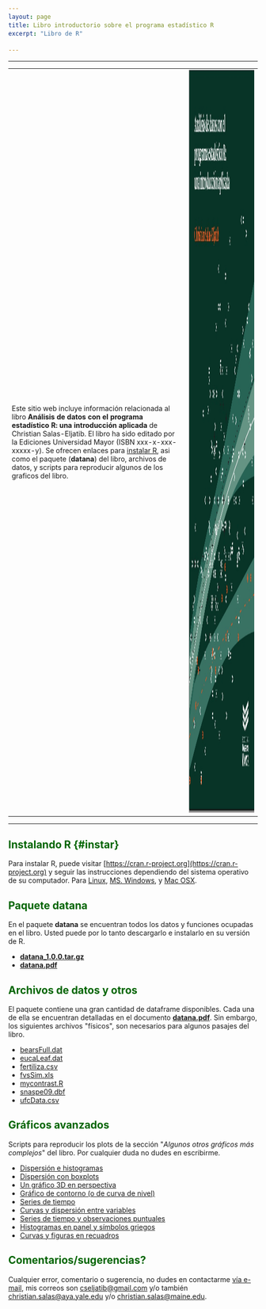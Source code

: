 ```yaml
---
layout: page
title: Libro introductorio sobre el programa estadístico R
excerpt: "Libro de R"

---
```


<style>H1{color:DarkRed;}</style>
<style>H2{color:DarkGreen;}</style>

--------

|              |   |
:---|:-------------------------:
Este sitio web incluye información relacionada al libro **Análisis de datos con el programa estadístico R: una introducción aplicada** de Christian Salas-Eljatib. El libro ha sido editado por la Ediciones Universidad Mayor (ISBN xxx-x-xxx-xxxxx-y). Se ofrecen enlaces para [instalar R](#instar), asi como el paquete (**datana**) del libro, archivos de datos, y scripts para reproducir algunos de los graficos del libro.|  <img src="/images/portadaNueva.jpeg" width="1300" height="1500">


--------



## Instalando R {#instar}
Para instalar R, puede visitar [https://cran.r-project.org](https://cran.r-project.org) y seguir las instrucciones dependiendo del sistema operativo de su computador. Para [Linux](https://cran.r-project.org/bin/linux/), [MS. Windows](https://cran.r-project.org/bin/windows/), y [Mac OSX](https://cran.r-project.org/bin/macosx/).

## Paquete datana
En el paquete **datana** se encuentran todos los datos y funciones ocupadas en el libro. Usted puede por lo tanto descargarlo e instalarlo en su versión de R.


+ [**datana_1.0.0.tar.gz**](/rlibro/datana_1.0.0.tar.gz)
+ [**datana.pdf**](/rlibro/datana.pdf)


## Archivos de datos y otros
El paquete contiene una gran cantidad de dataframe disponibles. Cada una de ella se encuentran detalladas en el documento [**datana.pdf**](/rlibro/datana.pdf). Sin embargo, los siguientes archivos "físicos", son necesarios para algunos pasajes del libro.

+ [bearsFull.dat](/rlibro/bearsFull.dat)
+ [eucaLeaf.dat](/rlibro/eucaLeaf.dat)
+ [fertiliza.csv](/rlibro/fertiliza.csv)
+ [fvsSim.xls](/rlibro/fvsSim.xls)
+ [mycontrast.R](/rlibro/mycontrast.R)
+ [snaspe09.dbf](/rlibro/snaspe09.dbf)
+ [ufcData.csv](/rlibro/ufcData.csv)

## Gráficos avanzados
Scripts para reproducir los plots de la sección "*Algunos otros gráficos más complejos*" del libro. Por cualquier duda no dudes en escribirme.

+ [Dispersión e histogramas](/rlibro/xyHist.html)
+ [Dispersión con boxplots](/rlibro/xyBoxplot.html)
+ [Un gráfico 3D en perspectiva](/rlibro/perspectiva3D.html)
+ [Gráfico de contorno (o de curva de nivel)](/rlibro/contorno.html)
+ [Series de tiempo](/rlibro/timeSerPlot.html)
+ [Curvas y dispersión entre variables](/rlibro/curvasDispe.html)
+ [Series de tiempo y observaciones puntuales](/rlibro/pspTempo.html)
+ [Histogramas en panel y símbolos griegos](/rlibro/allHistoGreek.html)
+ [Curvas y figuras en recuadros](/rlibro/innerPanelPlots.html)


## Comentarios/sugerencias?
Cualquier error, comentario o sugerencia, no dudes en contactarme [vía e-mail](mailto:cseljatib@gmail.com), mis correos son cseljatib@gmail.com y/o también christian.salas@aya.yale.edu y/o christian.salas@maine.edu. 

<!-- ### Footer
+ [Usando un modelo de ahusamiento](/biolibro/ahusamientoTrozado.html)
* **[Miscellaneous](./misce.md)** 
<style>H2{color:DarkOrange;}</style>
<style>p{color:Black;}</style>
<img src="/images/portadaLibro.png" width="800" height="700">
salas20 /myPubs/2020hgrate_ecoModelling.pdf (https://doi.org/10.1016/j.ecolmodel.2020.109198)
ponce 17 `doi:10.3390/f8090329`
sensors cifuentes 2018 `doi:10.3390/s18103357`.
salas10 http://rchn.biologiachile.cl/pdfs/2010/3/Soto_et_al_2010.pdf
salas06 /myPubs/2006xylofagos_RebolledoSalas_Bosque.pdf
Last updated: August 2020 -->
